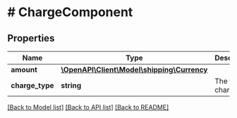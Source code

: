 # # ChargeComponent

## Properties

Name | Type | Description | Notes
------------ | ------------- | ------------- | -------------
**amount** | [**\OpenAPI\Client\Model\shipping\Currency**](Currency.md) |  | [optional]
**charge_type** | **string** | The type of charge. | [optional]

[[Back to Model list]](../../README.md#models) [[Back to API list]](../../README.md#endpoints) [[Back to README]](../../README.md)
